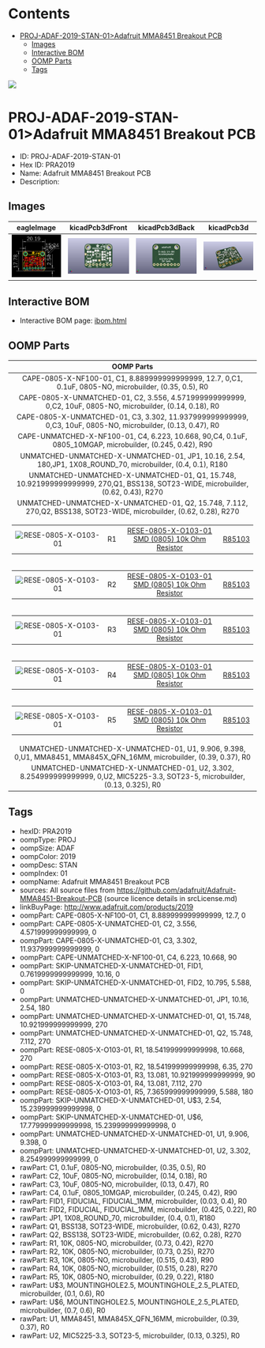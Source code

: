 



Contents
========

* [PROJ-ADAF-2019-STAN-01>Adafruit MMA8451 Breakout PCB](#proj-adaf-2019-stan-01adafruit-mma8451-breakout-pcb)
	* [Images](#images)
	* [Interactive BOM](#interactive-bom)
	* [OOMP Parts](#oomp-parts)
	* [Tags](#tags)
  
![][im]
# PROJ-ADAF-2019-STAN-01>Adafruit MMA8451 Breakout PCB

- ID: PROJ-ADAF-2019-STAN-01
- Hex ID: PRA2019
- Name: Adafruit MMA8451 Breakout PCB
- Description: 

## Images
  
  

|eagleImage|kicadPcb3dFront|kicadPcb3dBack|kicadPcb3d|
| :---: | :---: | :---: | :---: |
|[![eagleImage](eagleImage_140.png)](eagleImage_600.png)|[![kicadPcb3dFront](kicadPcb3dFront_140.png)](kicadPcb3dFront_600.png)|[![kicadPcb3dBack](kicadPcb3dBack_140.png)](kicadPcb3dBack_600.png)|[![kicadPcb3d](kicadPcb3d_140.png)](kicadPcb3d_600.png)|

## Interactive BOM

- Interactive BOM page: [ibom.html](kicad/bom/ibom.html)

## OOMP Parts
  

|OOMP Parts|
| :---: |
|CAPE-0805-X-NF100-01, C1, 8.889999999999999, 12.7, 0,C1, 0.1uF, 0805-NO, microbuilder, (0.35, 0.5), R0|
|CAPE-0805-X-UNMATCHED-01, C2, 3.556, 4.571999999999999, 0,C2, 10uF, 0805-NO, microbuilder, (0.14, 0.18), R0|
|CAPE-0805-X-UNMATCHED-01, C3, 3.302, 11.937999999999999, 0,C3, 10uF, 0805-NO, microbuilder, (0.13, 0.47), R0|
|CAPE-UNMATCHED-X-NF100-01, C4, 6.223, 10.668, 90,C4, 0.1uF, 0805_10MGAP, microbuilder, (0.245, 0.42), R90|
|UNMATCHED-UNMATCHED-X-UNMATCHED-01, JP1, 10.16, 2.54, 180,JP1, 1X08_ROUND_70, microbuilder, (0.4, 0.1), R180|
|UNMATCHED-UNMATCHED-X-UNMATCHED-01, Q1, 15.748, 10.921999999999999, 270,Q1, BSS138, SOT23-WIDE, microbuilder, (0.62, 0.43), R270|
|UNMATCHED-UNMATCHED-X-UNMATCHED-01, Q2, 15.748, 7.112, 270,Q2, BSS138, SOT23-WIDE, microbuilder, (0.62, 0.28), R270|
|<table><tr><td>![RESE-0805-X-O103-01](https://raw.githubusercontent.com/oomlout/oomlout_OOMP_parts/main/RESE-0805-X-O103-01/image_140.jpg)</td><td> R1</td><td>[RESE-0805-X-O103-01<br>SMD (0805) 10k Ohm Resistor](https://github.com/oomlout/oomlout_OOMP_parts/tree/main/RESE-0805-X-O103-01/)</td><td>[R85103](https://github.com/oomlout/oomlout_OOMP_parts/tree/main/RESE-0805-X-O103-01/)</td></tr></table>|
|<table><tr><td>![RESE-0805-X-O103-01](https://raw.githubusercontent.com/oomlout/oomlout_OOMP_parts/main/RESE-0805-X-O103-01/image_140.jpg)</td><td> R2</td><td>[RESE-0805-X-O103-01<br>SMD (0805) 10k Ohm Resistor](https://github.com/oomlout/oomlout_OOMP_parts/tree/main/RESE-0805-X-O103-01/)</td><td>[R85103](https://github.com/oomlout/oomlout_OOMP_parts/tree/main/RESE-0805-X-O103-01/)</td></tr></table>|
|<table><tr><td>![RESE-0805-X-O103-01](https://raw.githubusercontent.com/oomlout/oomlout_OOMP_parts/main/RESE-0805-X-O103-01/image_140.jpg)</td><td> R3</td><td>[RESE-0805-X-O103-01<br>SMD (0805) 10k Ohm Resistor](https://github.com/oomlout/oomlout_OOMP_parts/tree/main/RESE-0805-X-O103-01/)</td><td>[R85103](https://github.com/oomlout/oomlout_OOMP_parts/tree/main/RESE-0805-X-O103-01/)</td></tr></table>|
|<table><tr><td>![RESE-0805-X-O103-01](https://raw.githubusercontent.com/oomlout/oomlout_OOMP_parts/main/RESE-0805-X-O103-01/image_140.jpg)</td><td> R4</td><td>[RESE-0805-X-O103-01<br>SMD (0805) 10k Ohm Resistor](https://github.com/oomlout/oomlout_OOMP_parts/tree/main/RESE-0805-X-O103-01/)</td><td>[R85103](https://github.com/oomlout/oomlout_OOMP_parts/tree/main/RESE-0805-X-O103-01/)</td></tr></table>|
|<table><tr><td>![RESE-0805-X-O103-01](https://raw.githubusercontent.com/oomlout/oomlout_OOMP_parts/main/RESE-0805-X-O103-01/image_140.jpg)</td><td> R5</td><td>[RESE-0805-X-O103-01<br>SMD (0805) 10k Ohm Resistor](https://github.com/oomlout/oomlout_OOMP_parts/tree/main/RESE-0805-X-O103-01/)</td><td>[R85103](https://github.com/oomlout/oomlout_OOMP_parts/tree/main/RESE-0805-X-O103-01/)</td></tr></table>|
|UNMATCHED-UNMATCHED-X-UNMATCHED-01, U1, 9.906, 9.398, 0,U1, MMA8451, MMA845X_QFN_16MM, microbuilder, (0.39, 0.37), R0|
|UNMATCHED-UNMATCHED-X-UNMATCHED-01, U2, 3.302, 8.254999999999999, 0,U2, MIC5225-3.3, SOT23-5, microbuilder, (0.13, 0.325), R0|

## Tags

- hexID: PRA2019
- oompType: PROJ
- oompSize: ADAF
- oompColor: 2019
- oompDesc: STAN
- oompIndex: 01
- oompName: Adafruit MMA8451 Breakout PCB
- sources: All source files from https://github.com/adafruit/Adafruit-MMA8451-Breakout-PCB (source licence details in srcLicense.md)
- linkBuyPage: http://www.adafruit.com/products/2019
- oompPart: CAPE-0805-X-NF100-01, C1, 8.889999999999999, 12.7, 0
- oompPart: CAPE-0805-X-UNMATCHED-01, C2, 3.556, 4.571999999999999, 0
- oompPart: CAPE-0805-X-UNMATCHED-01, C3, 3.302, 11.937999999999999, 0
- oompPart: CAPE-UNMATCHED-X-NF100-01, C4, 6.223, 10.668, 90
- oompPart: SKIP-UNMATCHED-X-UNMATCHED-01, FID1, 0.7619999999999999, 10.16, 0
- oompPart: SKIP-UNMATCHED-X-UNMATCHED-01, FID2, 10.795, 5.588, 0
- oompPart: UNMATCHED-UNMATCHED-X-UNMATCHED-01, JP1, 10.16, 2.54, 180
- oompPart: UNMATCHED-UNMATCHED-X-UNMATCHED-01, Q1, 15.748, 10.921999999999999, 270
- oompPart: UNMATCHED-UNMATCHED-X-UNMATCHED-01, Q2, 15.748, 7.112, 270
- oompPart: RESE-0805-X-O103-01, R1, 18.541999999999998, 10.668, 270
- oompPart: RESE-0805-X-O103-01, R2, 18.541999999999998, 6.35, 270
- oompPart: RESE-0805-X-O103-01, R3, 13.081, 10.921999999999999, 90
- oompPart: RESE-0805-X-O103-01, R4, 13.081, 7.112, 270
- oompPart: RESE-0805-X-O103-01, R5, 7.365999999999999, 5.588, 180
- oompPart: SKIP-UNMATCHED-X-UNMATCHED-01, U$3, 2.54, 15.239999999999998, 0
- oompPart: SKIP-UNMATCHED-X-UNMATCHED-01, U$6, 17.779999999999998, 15.239999999999998, 0
- oompPart: UNMATCHED-UNMATCHED-X-UNMATCHED-01, U1, 9.906, 9.398, 0
- oompPart: UNMATCHED-UNMATCHED-X-UNMATCHED-01, U2, 3.302, 8.254999999999999, 0
- rawPart: C1, 0.1uF, 0805-NO, microbuilder, (0.35, 0.5), R0
- rawPart: C2, 10uF, 0805-NO, microbuilder, (0.14, 0.18), R0
- rawPart: C3, 10uF, 0805-NO, microbuilder, (0.13, 0.47), R0
- rawPart: C4, 0.1uF, 0805_10MGAP, microbuilder, (0.245, 0.42), R90
- rawPart: FID1, FIDUCIAL, FIDUCIAL_1MM, microbuilder, (0.03, 0.4), R0
- rawPart: FID2, FIDUCIAL, FIDUCIAL_1MM, microbuilder, (0.425, 0.22), R0
- rawPart: JP1, 1X08_ROUND_70, microbuilder, (0.4, 0.1), R180
- rawPart: Q1, BSS138, SOT23-WIDE, microbuilder, (0.62, 0.43), R270
- rawPart: Q2, BSS138, SOT23-WIDE, microbuilder, (0.62, 0.28), R270
- rawPart: R1, 10K, 0805-NO, microbuilder, (0.73, 0.42), R270
- rawPart: R2, 10K, 0805-NO, microbuilder, (0.73, 0.25), R270
- rawPart: R3, 10K, 0805-NO, microbuilder, (0.515, 0.43), R90
- rawPart: R4, 10K, 0805-NO, microbuilder, (0.515, 0.28), R270
- rawPart: R5, 10K, 0805-NO, microbuilder, (0.29, 0.22), R180
- rawPart: U$3, MOUNTINGHOLE2.5, MOUNTINGHOLE_2.5_PLATED, microbuilder, (0.1, 0.6), R0
- rawPart: U$6, MOUNTINGHOLE2.5, MOUNTINGHOLE_2.5_PLATED, microbuilder, (0.7, 0.6), R0
- rawPart: U1, MMA8451, MMA845X_QFN_16MM, microbuilder, (0.39, 0.37), R0
- rawPart: U2, MIC5225-3.3, SOT23-5, microbuilder, (0.13, 0.325), R0



[im]: kicadPcb3d_450.png
